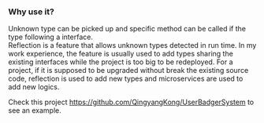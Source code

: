 ### Why use it?  
Unknown type can be picked up and specific method can be called if the type following a interface.  
Reflection is a feature that allows unknown types detected in run time. In my work experience, the feature is usually used to add types sharing the existing interfaces while the project is too big to be redeployed. For a project, if it is supposed to be upgraded without break the existing source code, reflection is used to add new types and microservices are used to add new logics.   

Check this project https://github.com/QingyangKong/UserBadgerSystem to see an example.  
